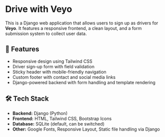 # Drive with Veyo

This is a Django web application that allows users to sign up as drivers for **Veyo**. It features a responsive frontend, a clean layout, and a form submission system to collect user data.

## 🚀 Features

- Responsive design using Tailwind CSS
- Driver sign-up form with field validation
- Sticky header with mobile-friendly navigation
- Custom footer with contact and social media links
- Django-powered backend with form handling and template rendering

## 🛠️ Tech Stack

- **Backend:** Django (Python)
- **Frontend:** HTML, Tailwind CSS, Bootstrap Icons
- **Database:** SQLite (default, can be switched)
- **Other:** Google Fonts, Responsive Layout, Static file handling via Django
